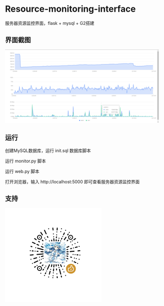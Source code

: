 # Resource-monitoring-interface
服务器资源监控界面，flask + mysql + G2搭建

## 界面截图

![index](index.png)

## 运行

创建MySQL数据库，运行 init.sql 数据库脚本

运行 monitor.py 脚本

运行 web.py 脚本

打开浏览器，输入 http://localhost:5000 即可查看服务器资源监控界面

## 支持

![赞赏码](reward.png)

